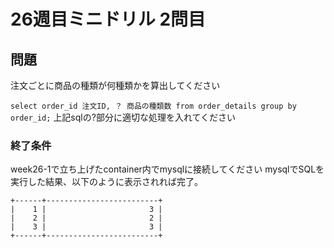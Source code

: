 # 26週目ミニドリル 2問目

## 問題

注文ごとに商品の種類が何種類かを算出してください

`select order_id 注文ID, ？ 商品の種類数 from order_details group by order_id;`
上記sqlの?部分に適切な処理を入れてください

### 終了条件
week26-1で立ち上げたcontainer内でmysqlに接続してください
mysqlでSQLを実行した結果、以下のように表示されれば完了。

```
+------+-------------------------+
|    1 |                       3 |
|    2 |                       2 |
|    3 |                       3 |
+------+-------------------------+
```
